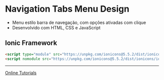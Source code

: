 # Navigation Tabs Menu Design

- Menu estilo barra de navegação, com opções ativadas com clique
- Desenvolvido com HTML, CSS e JavaScript

## Ionic Framework
```html
<script type="module" src="https://unpkg.com/ionicons@5.5.2/dist/ionicons/ionicons.esm.js"></script>
<script nomodule src="https://unpkg.com/ionicons@5.5.2/dist/ionicons/ionicons.js"></script>
```

---
[Online Tutorials](https://www.youtube.com/watch?v=aX9mMaSlkBE&list=PLn-1oXF21q6IwN9F3qZF9-2yEpkAtjU9w&index=2)
